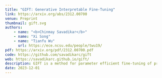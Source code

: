 ```yaml
---
title: "GIFT: Generative Interpretable Fine-Tuning"
link: https://arxiv.org/abs/2312.00700
venue: Preprint
thumbnail: gift.svg
authors: 
    - name: "<b>Chinmay Savadikar</b>"
    - name: "Xi Song"
    - name: "Tianfu Wu"
      url: https://ece.ncsu.edu/people/twu19/
pdf: https://arxiv.org/pdf/2312.00700.pdf
code: https://github.com/savadikarc/gift
web: https://savadikarc.github.io/gift/
description: GIFT is a method for parameter efficient fine-tuning of pretrained Transformer models with built-in interpretability. GIFT generates the fine-tuning residual weights \(\Delta\omega\) directly from the pretrained weights, and is shared across all the layers of the pretrained transformer selected for fine-tuning. Simply parameterizing GIFT with two plain linear layers (without bias terms) is surprisingly effective, i.e., \(\hat{\omega}=\omega \cdot (\mathbb{I}+\phi_{d_{in}\times r}\cdot \psi_{r\times d_{in}})\). On image classification tasks, the output of the first linear layer in GIFT plays the role of a \(r\)-way segmentation head without being explicitly trained to do so.
date: 2023-12-01
---
```

